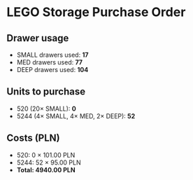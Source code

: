 # LEGO Storage Purchase Order

## Drawer usage
- SMALL drawers used: **17**
- MED drawers used: **77**
- DEEP drawers used: **104**

## Units to purchase
- 520 (20× SMALL): **0**
- 5244 (4× SMALL, 4× MED, 2× DEEP): **52**

## Costs (PLN)
- 520: 0 × 101.00 PLN
- 5244: 52 × 95.00 PLN
- **Total: 4940.00 PLN**
